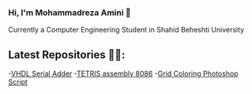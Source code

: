 ### Hi, I'm Mohammadreza Amini 👋
Currently a Computer Engineering Student in Shahid Beheshti University

## Latest Repositories ✍🏻:
-[VHDL Serial Adder](https://mrezaamini.github.io/Serial-Adder/)
-[TETRIS assembly 8086](https://github.com/mrezaamini/Tetris-8086Assembly)
-[Grid Coloring Photoshop Script](https://github.com/mrezaamini/GridColoring-PhotoshopScript)
<!--
**mrezaamini/mrezaamini** is a ✨ _special_ ✨ repository because its `README.md` (this file) appears on your GitHub profile.

Here are some ideas to get you started:

- 🔭 I’m currently working on ...
- 🌱 I’m currently learning ...
- 👯 I’m looking to collaborate on ...
- 🤔 I’m looking for help with ...
- 💬 Ask me about ...
- 📫 How to reach me: ...
- 😄 Pronouns: ...
- ⚡ Fun fact: ...
-->
